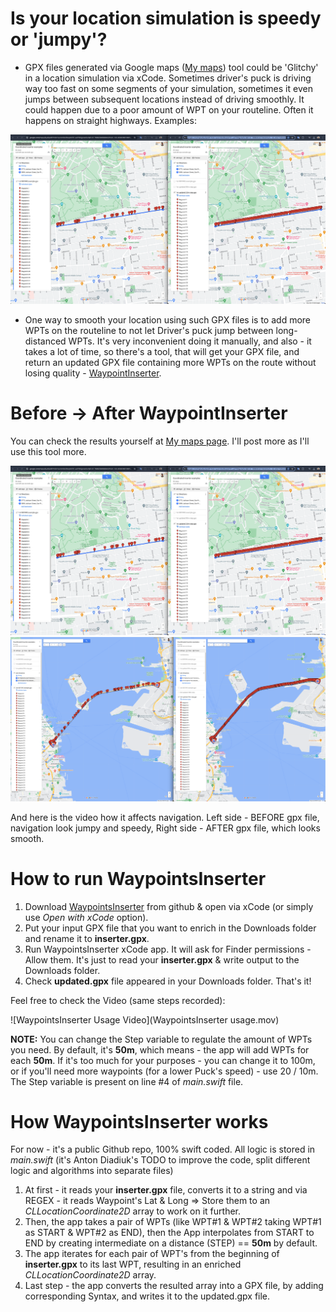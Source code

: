 # Is your location simulation is speedy or 'jumpy'?

- GPX files generated via Google maps ([My maps](https://www.google.com/maps/d/u/0/edit?mid=1uxznn5sl26vqoVFEf-uuFF9XgcAw5vc&usp=sharingto)) tool could be 'Glitchy' in a location simulation via xCode. Sometimes driver's puck is driving way too fast on some segments of your simulation, sometimes it even jumps between subsequent locations instead of driving smoothly. It could happen due to a poor amount of WPT on your routeline. Often it happens on straight highways. Examples:

![Route Example](image-2024-11-7_13-0-56.png)

- One way to smooth your location using such GPX files is to add more WPTs on the routeline to not let Driver's puck jump between long-distanced WPTs. It's very inconvenient doing it manually, and also - it takes a lot of time, so there's a tool, that will get your GPX file, and return an updated GPX file containing more WPTs on the route without losing quality - [WaypointInserter](https://github.com/DiadiukAntony/WaypointInserter).

# Before → After WaypointInserter

You can check the results yourself at [My maps page](https://www.google.com/maps/d/u/0/edit?mid=1uxznn5sl26vqoVFEf-uuFF9XgcAw5vc&usp=sharingto). I'll post more as I'll use this tool more.

![Result Example 1](image-2024-11-7_13-0-56.png)
![Result Example 2](image-2024-11-7_13-2-27.png)

And here is the video how it affects navigation. Left side - BEFORE gpx file, navigation look jumpy and speedy, Right side - AFTER gpx file, which looks smooth.

# How to run WaypointsInserter

1. Download [WaypointsInserter](https://github.com/DiadiukAntony/WaypointInserter) from github & open via xCode (or simply use _Open with xCode_ option).
2. Put your input GPX file that you want to enrich in the Downloads folder and rename it to **inserter.gpx**.
3. Run WaypointsInserter xCode app. It will ask for Finder permissions - Allow them. It's just to read your **inserter.gpx** & write output to the Downloads folder.
4. Check **updated.gpx** file appeared in your Downloads folder. That's it!

Feel free to check the Video (same steps recorded):

![WaypointsInserter Usage Video](WaypointsInserter usage.mov)

**NOTE:** You can change the Step variable to regulate the amount of WPTs you need. By default, it's **50m**, which means - the app will add WPTs for each **50m**. If it's too much for your purposes - you can change it to 100m, or if you'll need more waypoints (for a lower Puck's speed) - use 20 / 10m. The Step variable is present on line #4 of _main.swift_ file.

# How WaypointsInserter works

For now - it's a public Github repo, 100% swift coded. All logic is stored in _main.swift_ (it's Anton Diadiuk's TODO to improve the code, split different logic and algorithms into separate files)

1. At first - it reads your **inserter.gpx** file, converts it to a string and via REGEX - it reads Waypoint's Lat & Long => Store them to an _CLLocationCoordinate2D_ array to work on it further.
2. Then, the app takes a pair of WPTs (like WPT#1 & WPT#2 taking WPT#1 as START & WPT#2 as END), then the App interpolates from START to END by creating intermediate on a distance (STEP) == **50m** by default.
3. The app iterates for each pair of WPT's from the beginning of **inserter.gpx** to its last WPT, resulting in an enriched _CLLocationCoordinate2D_ array.
4. Last step - the app converts the resulted array into a GPX file, by adding corresponding Syntax, and writes it to the updated.gpx file.
